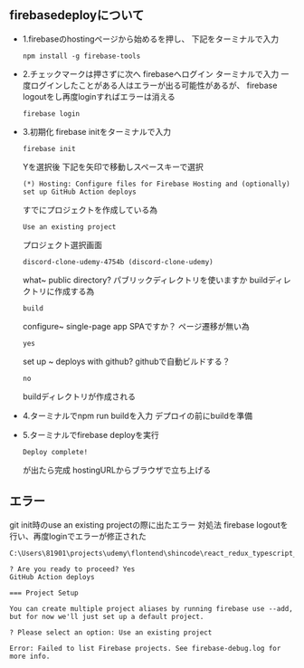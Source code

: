 ## firebasedeployについて
- 1.firebaseのhostingページから始めるを押し、
    下記をターミナルで入力
    ```
    npm install -g firebase-tools
    ```
- 2.チェックマークは押さずに次へ
    firebaseへログイン
    ターミナルで入力
    一度ログインしたことがある人はエラーが出る可能性があるが、
    firebase logoutをし再度loginすればエラーは消える
    ```
    firebase login
    ```
- 3.初期化
    firebase initをターミナルで入力
    ```
    firebase init
    ```
    Yを選択後
    下記を矢印で移動しスペースキーで選択
    ```
    (*) Hosting: Configure files for Firebase Hosting and (optionally) set up GitHub Action deploys
    ```
    すでにプロジェクトを作成している為
    ```
    Use an existing project
    ```
    プロジェクト選択画面
    ```
    discord-clone-udemy-4754b (discord-clone-udemy)
    ```
    what~ public directory?
    パブリックディレクトリを使いますか
    buildディレクトリに作成する為
    ```
    build
    ```
    configure~ single-page app
    SPAですか？
    ページ遷移が無い為
    ```
    yes
    ```
    set up ~ deploys with github?
    githubで自動ビルドする？
    ```
    no
    ```
    buildディレクトリが作成される

- 4.ターミナルでnpm run buildを入力
    デプロイの前にbuildを準備
- 5.ターミナルでfirebase deployを実行
    ```
    Deploy complete!
    ```
    が出たら完成
    hostingURLからブラウザで立ち上げる

## エラー
git init時のuse an existing projectの際に出たエラー
対処法
firebase logoutを行い、再度loginでエラーが修正された
```
C:\Users\81901\projects\udemy\flontend\shincode\react_redux_typescript_firebase\discord_clone

? Are you ready to proceed? Yes
GitHub Action deploys

=== Project Setup

You can create multiple project aliases by running firebase use --add,
but for now we'll just set up a default project.

? Please select an option: Use an existing project

Error: Failed to list Firebase projects. See firebase-debug.log for more info.
```